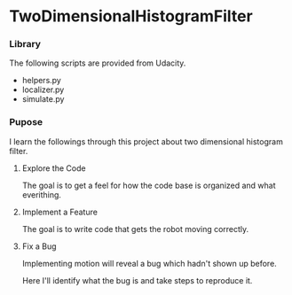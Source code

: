 # TwoDimensionalHistogramFilter
### Library
The following scripts are provided from Udacity.
+ helpers.py
+ localizer.py
+ simulate.py

### Pupose

  I learn the followings through this project about two dimensional histogram filter.

1. Explore the Code

   The goal is to get a feel for how the code base is organized and what everithing.

2. Implement a Feature

   The goal is to write code that gets the robot moving correctly.

3. Fix a Bug

   Implementing motion will reveal a bug which hadn't shown up before.

   Here I'll identify what the bug is and take steps to reproduce it.



